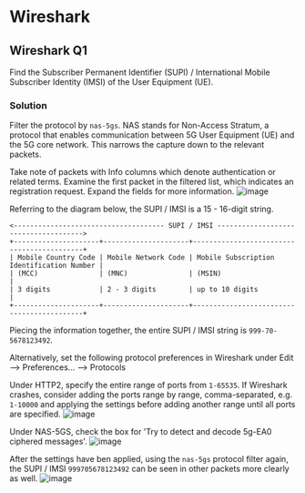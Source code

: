 # Wireshark
## Wireshark Q1
Find the Subscriber Permanent Identifier (SUPI) / International Mobile Subscriber Identity (IMSI) of the User Equipment (UE).

### Solution
Filter the protocol by `nas-5gs`. NAS stands for Non-Access Stratum, a protocol that enables communication between 5G User Equipment (UE) and the 5G core network. This narrows the capture down to the relevant packets.

Take note of packets with Info columns which denote authentication or related terms. Examine the first packet in the filtered list, which indicates an registration request. Expand the fields for more information.
![image](https://github.com/user-attachments/assets/3bc7d524-c12f-4546-af2f-733f904af07a)

Referring to the diagram below, the SUPI / IMSI is a 15 - 16-digit string.
```
<------------------------------------- SUPI / IMSI ------------------------------------->
+---------------------+---------------------+-------------------------------------------+
| Mobile Country Code | Mobile Network Code | Mobile Subscription Identification Number |
| (MCC)               | (MNC)               | (MSIN)                                    |
| 3 digits            | 2 - 3 digits        | up to 10 digits                           |
+---------------------+---------------------+-------------------------------------------+
```
Piecing the information together, the entire SUPI / IMSI string is `999-70-5678123492`.

Alternatively, set the following protocol preferences in Wireshark under Edit --> Preferences... --> Protocols

Under HTTP2, specify the entire range of ports from `1-65535`. If Wireshark crashes, consider adding the ports range by range, comma-separated, e.g. `1-10000` and applying the settings before adding another range until all ports are specified.
![image](https://github.com/user-attachments/assets/7e4bd792-0e91-4db9-9c01-5034209f5133)

Under NAS-5GS, check the box for 'Try to detect and decode 5g-EA0 ciphered messages'.
![image](https://github.com/user-attachments/assets/1d3df23a-a7e4-4051-ab63-60d29a498f46)

After the settings have ben applied, using the `nas-5gs` protocol filter again, the SUPI / IMSI `999705678123492` can be seen in other packets more clearly as well.
![image](https://github.com/user-attachments/assets/bc628821-f4bd-4416-a188-ca29397caf8c)
